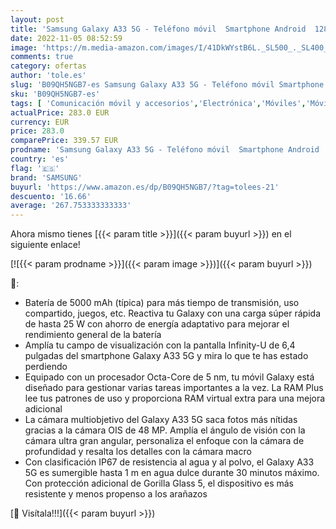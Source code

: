 ```yaml
---
layout: post
title: 'Samsung Galaxy A33 5G - Teléfono móvil  Smartphone Android  128 GB  Color Azul Claro  Versión Española '
date: 2022-11-05 08:52:59
image: 'https://m.media-amazon.com/images/I/41DkWYstB6L._SL500_._SL400_.jpg'
comments: true
category: ofertas
author: 'tole.es'
slug: 'B09QH5NGB7-es Samsung Galaxy A33 5G - Teléfono móvil Smartphone Android...'
sku: 'B09QH5NGB7-es'
tags: [ 'Comunicación móvil y accesorios','Electrónica','Móviles','Móviles y smartphones libres','android','samsung','🇪🇸', ]
actualPrice: 283.0 EUR
currency: EUR
price: 283.0
comparePrice: 339.57 EUR
prodname: 'Samsung Galaxy A33 5G - Teléfono móvil  Smartphone Android  128 GB  Color Azul Claro  Versión Española '
country: 'es'
flag: '🇪🇸'
brand: 'SAMSUNG'
buyurl: 'https://www.amazon.es/dp/B09QH5NGB7/?tag=tolees-21'
descuento: '16.66'
average: '267.753333333333'
---
```


Ahora mismo tienes [{{< param title >}}]({{< param buyurl >}}) en el siguiente enlace!

[![{{< param prodname >}}]({{< param image >}})]({{< param buyurl >}})

🔎:

- Batería de 5000 mAh (típica) para más tiempo de transmisión, uso compartido, juegos, etc. Reactiva tu Galaxy con una carga súper rápida de hasta 25 W con ahorro de energía adaptativo para mejorar el rendimiento general de la batería
- Amplía tu campo de visualización con la pantalla Infinity-U de 6,4 pulgadas del smartphone Galaxy A33 5G y mira lo que te has estado perdiendo
- Equipado con un procesador Octa-Core de 5 nm, tu móvil Galaxy está diseñado para gestionar varias tareas importantes a la vez. La RAM Plus lee tus patrones de uso y proporciona RAM virtual extra para una mejora adicional
- La cámara multiobjetivo del Galaxy A33 5G saca fotos más nítidas gracias a la cámara OIS de 48 MP. Amplía el ángulo de visión con la cámara ultra gran angular, personaliza el enfoque con la cámara de profundidad y resalta los detalles con la cámara macro
- Con clasificación IP67 de resistencia al agua y al polvo, el Galaxy A33 5G es sumergible hasta 1 m en agua dulce durante 30 minutos máximo. Con protección adicional de Gorilla Glass 5, el dispositivo es más resistente y menos propenso a los arañazos

[🛒 Visítala!!!]({{< param buyurl >}})

